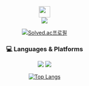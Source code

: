 
<div align=center float=left width=50%>
  
<img src="https://avatars.githubusercontent.com/u/39167842?v=4" width=30px height=30px /> 
  
<br>

<a href="https://luen.tistory.com/">
  <img src="https://img.shields.io/badge/Tistory-E34F1E?style=flat-square"/></a> 
  
  [![Solved.ac프로필](http://mazassumnida.wtf/api/mini/generate_badge?boj=asdfz888)](https://solved.ac/asdfz888)
</div>

<div align=center float=right width=50%>
<h3>💻  Languages & Platforms</h3>

<img src="https://img.shields.io/badge/Swift-F05138?style=flat-square&logo=Swift&logoColor=white"><!-- Java -->
<img src="https://img.shields.io/badge/iOS-000000?style=flat-square&logo=iOS&logoColor=white"/></a><!-- Spring Boot -->

[![Top Langs](https://github-readme-stats.vercel.app/api/top-langs/?username=NEULiee&layout=compact)](https://github.com/NEULiee/github-readme-stats)
</div>
